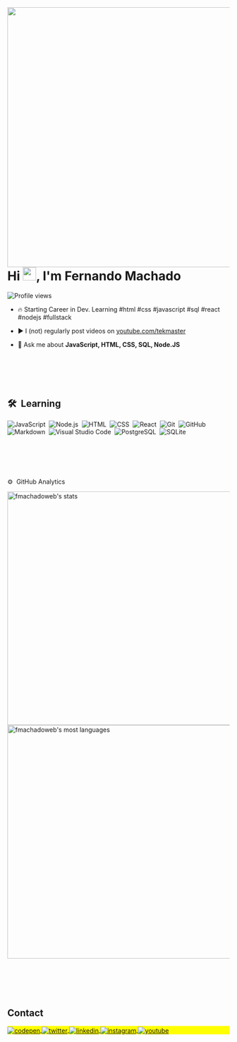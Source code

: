 <img align="right" height="590em" src="https://raw.githubusercontent.com/gist/fmachadoweb/2913ada50f75e741e5e20cef7e50cd68/raw/c669490af74dd674a57f262750bd2376c528393c/githubcard.svg"/>
<h1 align="left">Hi <img src="https://raw.githubusercontent.com/kaueMarques/kaueMarques/master/hi.gif" height="30px">, I'm Fernando Machado</h1>
<p align="left"> <img src="https://komarev.com/ghpvc/?username=fmachadoweb&color=yellow" alt="Profile views" /> </p>

- 🔥 Starting Career in Dev. Learning #html #css #javascript #sql #react #nodejs #fullstack 

- ▶️ I (not) regularly post videos on [youtube.com/tekmaster](https://youtube.com/tekmaster)

- 💬 Ask me about **JavaScript, HTML, CSS, SQL, Node.JS**


<br><br><br><br>

## 🛠 &nbsp;Learning

![JavaScript](https://img.shields.io/badge/-JavaScript-05122A?style=flat&logo=javascript)&nbsp;
![Node.js](https://img.shields.io/badge/-Node.js-05122A?style=flat&logo=node.js)&nbsp;
![HTML](https://img.shields.io/badge/-HTML-05122A?style=flat&logo=HTML5)&nbsp;
![CSS](https://img.shields.io/badge/-CSS-05122A?style=flat&logo=CSS3&logoColor=1572B6)&nbsp;
![React](https://img.shields.io/badge/-React-05122A?style=flat&logo=react)&nbsp;
![Git](https://img.shields.io/badge/-Git-05122A?style=flat&logo=git)&nbsp;
![GitHub](https://img.shields.io/badge/-GitHub-05122A?style=flat&logo=github)&nbsp;
![Markdown](https://img.shields.io/badge/-Markdown-05122A?style=flat&logo=markdown)&nbsp;
![Visual Studio Code](https://img.shields.io/badge/-Visual%20Studio%20Code-05122A?style=flat&logo=visual-studio-code&logoColor=007ACC)&nbsp;
![PostgreSQL](https://img.shields.io/badge/-PostgreSQL-05122A?style=flat&logo=postgresql)&nbsp;
![SQLite](https://img.shields.io/badge/-SQLite-05122A?style=flat&logo=sqlite)&nbsp;

<br><br><br><br>

⚙️ &nbsp;GitHub Analytics

<p align="left">
<img width="530em" src="https://github-readme-stats.vercel.app/api?username=fmachadoweb&show_icons=true&theme=vision-friendly-dark" alt="fmachadoweb's stats"/>
<img width="530em" src="https://github-readme-stats.vercel.app/api/top-langs/?username=fmachadoweb&layout=compact&theme=vision-friendly-dark" alt="fmachadoweb's most languages"/>
</p>


<br><br><br><br>

## Contact

<p align="left" style="background:yellow">
<a href="https://codepen.io/fmachado" target="_blank">
  <img align="center" src="https://img.shields.io/badge/-fmachado-05122A?style=flat&logo=codepen" alt="codepen"/>
</a>
<a href="https://twitter.com/fmachadoweb" target="_blank">
  <img align="center" src="https://img.shields.io/badge/-fmachadoweb-05122A?style=flat&logo=twitter" alt="twitter"/>  
</a>
<a href="https://linkedin.com/in/fmachadoweb" target="_blank">
  <img align="center" src="https://img.shields.io/badge/-fmachadoweb-05122A?style=flat&logo=linkedin" alt="linkedin"/>
</a>
<a href="https://instagram.com/tekbrs" target="_blank">
 <img align="center" src="https://img.shields.io/badge/-tekbrs-05122A?style=flat&logo=instagram" alt="instagram"/>
</a>
<a href="https://youtube.com/tekmaster" target="_blank">
 <img align="center" src="https://img.shields.io/badge/-tekmaster-05122A?style=flat&logo=youtube" alt="youtube"/>
</a>
</p>
